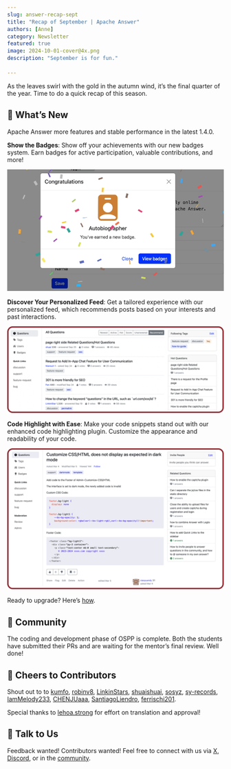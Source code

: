 ```yaml
---
slug: answer-recap-sept
title: "Recap of September | Apache Answer"
authors: [Anne]
category: Newsletter
featured: true
image: 2024-10-01-cover@4x.png
description: "September is for fun."

---
```


As the leaves swirl with the gold in the autumn wind, it’s the final quarter of the year. Time to do a quick recap of this season.

## 🌟  What’s New
Apache Answer more features and stable performance in the latest 1.4.0. 

**Show the Badges**: Show off your achievements with our new badges system. Earn badges for active participation, valuable contributions, and more!

![Claim a Badge](Claim%20a%20Badge.gif)

**Discover Your Personalized Feed**: Get a tailored experience with our personalized feed, which recommends posts based on your interests and past interactions.

![Recommend List](RecommendList.png)

**Code Highlight with Ease**: Make your code snippets stand out with our enhanced code highlighting plugin. Customize the appearance and readability of your code.

![Code Highlight](Code%20Highlight.png)

Ready to upgrade? Here’s [how](https://answer.apache.org/docs/upgrade).

## 🫶 Community 
The coding and development phase of OSPP is complete. Both the students have submitted their PRs and are waiting for the mentor’s final review. Well done!


## 🙌 Cheers to Contributors
Shout out to to [kumfo](https://github.com/kumfo), [robinv8](https://github.com/robinv8), [LinkinStars](https://github.com/LinkinStars), [shuaishuai](https://github.com/shuashuai), [sosyz](https://github.com/sosyz), [sy-records](https://github.com/sy-records), [IamMelody233](https://github.com/IamMelody233), [CHENJUaaa](https://github.com/CHENJUaaa), [SantiagoLiendro](https://github.com/SantiagoLiendro), [ferrischi201](https://github.com/ferrischi201).

Special thanks to [lehoa.strong](https://www.linkedin.com/in/hoa-le-van-3b18a922a/) for effort on translation and approval!

## 🤲 Talk to Us
Feedback wanted! Contributors wanted! Feel free to connect with us via [X](https://x.com/AnswerDev), [Discord](mailto:dev@answer.apache.org), or in the [community](https://meta.answer.dev/).